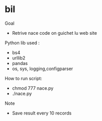# bil
Goal
* Retrive nace code on guichet lu web site

Python lib used :
* bs4
* urllib2
* pandas
* os, sys, logging,configparser

How to run script:
* chmod 777 nace.py
* ./nace.py

Note
* Save result every 10 records
